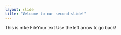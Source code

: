 ```yaml
---
layout: slide
title: "Welcome to our second slide!"
---
```

This is mike FileYour text
Use the left arrow to go back!

